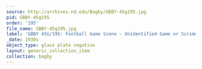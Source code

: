 ```yaml
---
source: http://archives.nd.edu/Bagby/GBBY-45g195.jpg
pid: GBBY-45g195
order: '195'
file_name: GBBY-45g195.jpg
label: 'GBBY 45G/195: Football Game Scene - Unidentified Game or Scrimmage - c1930s'
_date: 1930s
object_type: glass plate negative
layout: generic_collection_item
collection: bagby
---
```


